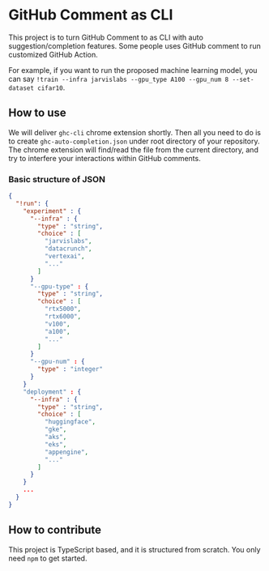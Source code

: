 # GitHub Comment as CLI 

This project is to turn GitHub Comment to as CLI with auto suggestion/completion features. Some people uses GitHub comment to run customized GitHub Action. 

For example, if you want to run the proposed machine learning model, you can say `!train --infra jarvislabs --gpu_type A100 --gpu_num 8 --set-dataset cifar10`. 

## How to use

We will deliver `ghc-cli` chrome extension shortly. Then all you need to do is to create `ghc-auto-completion.json` under root directory of your repository. The chrome extension will find/read the file from the current directory, and try to interfere your interactions within GitHub comments. 

### Basic structure of JSON 

```json
{
  "!run": {
    "experiment" : {
      "--infra" : {
        "type" : "string",
        "choice" : [
          "jarvislabs",
          "datacrunch",
          "vertexai",
          "..."
        ]
      }
      "--gpu-type" : {
        "type" : "string",
        "choice" : [
          "rtx5000",
          "rtx6000",
          "v100",
          "a100",
          "..."
        ]
      }
      "--gpu-num" : {
        "type" : "integer"
      }
    }
    "deployment" : {
      "--infra" : {
        "type" : "string",
        "choice" : [
          "huggingface",
          "gke",
          "aks",
          "eks",
          "appengine",
          "..."
        ]
      }
    }
    ...
  }
}
```

## How to contribute

This project is TypeScript based, and it is structured from scratch. You only need `npm` to get started. 
